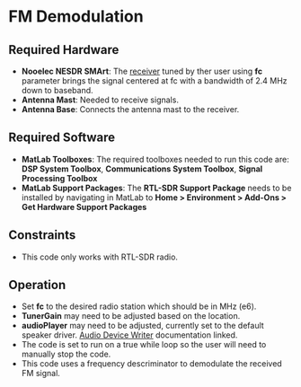 # FM Demodulation
## Required Hardware
- **Nooelec NESDR SMArt**: The [receiver](https://www.amazon.com/gp/product/B01GDN1T4S/ref=ppx_yo_dt_b_asin_title_o00_s00?ie=UTF8&psc=1) tuned by ther user using **fc** parameter brings the signal 
centered at fc with a bandwidth of 2.4 MHz down to baseband.
- **Antenna Mast**: Needed to receive signals.
- **Antenna Base**: Connects the antenna mast to the receiver.

## Required Software
- **MatLab Toolboxes**: The required toolboxes needed to run this code are: **DSP System Toolbox**, 
**Communications System Toolbox**, **Signal Processing Toolbox**
- **MatLab Support Packages**: The **RTL-SDR Support Package** needs to be installed by navigating in MatLab to 
**Home > Environment > Add-Ons > Get Hardware Support Packages**

## Constraints
- This code only works with RTL-SDR radio.

## Operation
- Set **fc** to the desired radio station which should be in MHz (e6).
- **TunerGain** may need to be adjusted based on the location.
- **audioPlayer** may need to be adjusted, currently set to the default speaker driver. [Audio Device Writer](https://www.mathworks.com/help/dsp/ref/audiodevicewriter-system-object.html) documentation linked.
- The code is set to run on a true while loop so the user will need to manually stop the code.
- This code uses a frequency descriminator to demodulate the received FM signal.
